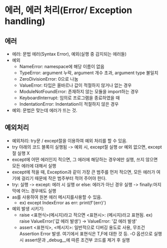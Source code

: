# 에러, 에러 처리(Error/ Exception handling)

## 에러

- 에러: 문법 에러(Syntax Error), 예외(실행 중 감지되는 에러들)
- 예외 
  - NameError: namespace에 해당 이름이 없음
  - TypeError: argument 누락, argument 개수 초과, argument type 불일치
  - ZeroDivisionError:  0으로 나눔
  - ValueError: 타입은 올바르나 값이 적절하지 않거나 없는 경우
  - ModuleNotFoundError: 존재하지 않는 모듈을 import하는 경우
  - KeyboardInterrupt: 임의로 프로그램을 종료하였을 때
  - IndentationError: Indentation이 적절하지 않은 경우
- 예외: 문법은 맞는데 에러가 뜨는 것.



## 예외처리

- 예외처리: try문 / except절을 이용하여 예외 처리를 할 수 있음.
- try 아래의 코드 블록이 실행됨 -> 예외 시, except절 실행 or 예외 없으면, except절 실행 X
- except에 어떤 에러인지 적으면, 그 에러에 해당하는 경우에만 실행, 쓰지 않으면 모든 에러에 대해서 실행
- except에 적을 때, Exception과 같이 가장 큰 범주를 먼저 적으면, 모든 에러가 여기에 걸리기 때문에 작은 범주부터 적어 주어야 한다.
- try: 실행 -> except: 에러 시 실행 or else: 에러가 아닌 경우 실행 -> finally:마지막에 어느 경우에도 실행
- as를 사용하여 원본 에러 메시지를사용할 수 있음. 
  - ex) except IndexError as err: print(f'{err}')
- 예외 발생 시키기:
  - raise <표현식>(메시지)라고 적으면 <표현시>: (메시지)라고 표현됨. ex) raise ValueError('값 에러 발생') -> ValueError: '값 에러 발생'
  - assert <표현식>, <메시지>: 일반적으로 디버깅 용도로 사용, 무조건 Assertion Error 발생. 여기에서 표현식은 T,F에 대한 것 등. -O 옵션으로 실행시 assert문과 _debug__에 따른 조건부 코드를 제거 후 실행